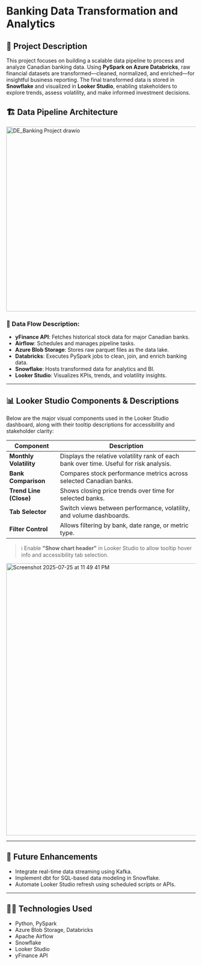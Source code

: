 # Banking Data Transformation and Analytics

## 📌 Project Description

This project focuses on building a scalable data pipeline to process and analyze Canadian banking data. 
Using **PySpark on Azure Databricks**, raw financial datasets are transformed—cleaned, normalized, and enriched—for insightful business reporting. 
The final transformed data is stored in **Snowflake** and visualized in **Looker Studio**, enabling stakeholders to explore trends, assess volatility, and make informed investment decisions.

## 🏗️ Data Pipeline Architecture
<img width="1672" height="491" alt="DE_Banking Project drawio" src="https://github.com/user-attachments/assets/5451a20b-4917-42c8-946c-0ac32227d7d6" />


### 🔄 Data Flow Description:
- **yFinance API**: Fetches historical stock data for major Canadian banks.
- **Airflow**: Schedules and manages pipeline tasks.
- **Azure Blob Storage**: Stores raw parquet files as the data lake.
- **Databricks**: Executes PySpark jobs to clean, join, and enrich banking data.
- **Snowflake**: Hosts transformed data for analytics and BI.
- **Looker Studio**: Visualizes KPIs, trends, and volatility insights.

---

## 📊 Looker Studio Components & Descriptions

Below are the major visual components used in the Looker Studio dashboard, along with their tooltip descriptions for accessibility and stakeholder clarity:

| **Component**          | **Description**                                                                 |
|------------------------|------------------------------------------------------------------------------------------|
| **Monthly Volatility** | Displays the relative volatility rank of each bank over time. Useful for risk analysis. |
| **Bank Comparison**    | Compares stock performance metrics across selected Canadian banks.                      |
| **Trend Line (Close)** | Shows closing price trends over time for selected banks.                                |
| **Tab Selector**       | Switch views between performance, volatility, and volume dashboards.                    |
| **Filter Control**     | Allows filtering by bank, date range, or metric type.                                    |

> ℹ️ Enable **"Show chart header"** in Looker Studio to allow tooltip hover info and accessibility tab selection.
> 
<img width="965" height="723" alt="Screenshot 2025-07-25 at 11 49 41 PM" src="https://github.com/user-attachments/assets/ae9af505-3620-49c8-996e-55c16fad27d9" />

---

## 🚀 Future Enhancements
- Integrate real-time data streaming using Kafka.
- Implement dbt for SQL-based data modeling in Snowflake.
- Automate Looker Studio refresh using scheduled scripts or APIs.

---

## 👩‍💻 Technologies Used
- Python, PySpark  
- Azure Blob Storage, Databricks  
- Apache Airflow  
- Snowflake  
- Looker Studio  
- yFinance API






